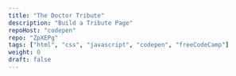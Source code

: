 ```yaml
---
title: "The Doctor Tribute"
description: "Build a Tribute Page"
repoHost: "codepen"
repo: "ZpXEPg"
tags: ["html", "css", "javascript", "codepen", "freeCodeCamp"]
weight: 0
draft: false
---
```

